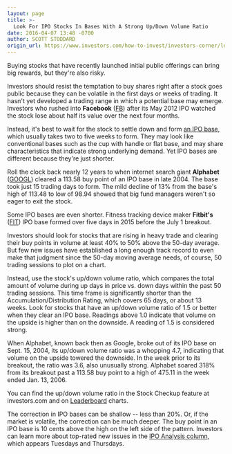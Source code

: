 ```yaml
---
layout: page
title: >-
  Look For IPO Stocks In Bases With A Strong Up/Down Volume Ratio
date: 2016-04-07 13:48 -0700
author: SCOTT STODDARD
origin_url: https://www.investors.com/how-to-invest/investors-corner/look-for-ipo-stocks-with-strong-updown-volume-ratio/
---
```


Buying stocks that have recently launched initial public offerings can bring big rewards, but they're also risky.

Investors should resist the temptation to buy shares right after a stock goes public because they can be volatile in the first days or weeks of trading. It hasn't yet developed a trading range in which a potential base may emerge. Investors who rushed into **Facebook** ([FB](https://research.investors.com/quote.aspx?symbol=FB)) after its May 2012 IPO watched the stock lose about half its value over the next four months.

Instead, it's best to wait for the stock to settle down and form [an IPO base,](http://news.investors.com/iponews.htm) which usually takes two to five weeks to form. They may look like conventional bases such as the cup with handle or flat base, and may share characteristics that indicate strong underlying demand. Yet IPO bases are different because they're just shorter.

Roll the clock back nearly 12 years to when internet search giant **Alphabet** ([GOOGL](https://research.investors.com/quote.aspx?symbol=GOOGL)) cleared a 113.58 buy point of an IPO base in late 2004. The base took just 15 trading days to form. The mild decline of 13% from the base's high of 113.48 to low of 98.94 showed that big fund managers weren't so eager to exit the stock.

Some IPO bases are even shorter. Fitness tracking device maker **Fitbit's** ([FIT](https://research.investors.com/quote.aspx?symbol=FIT)) IPO base formed over five days in 2015 before the July 1 breakout.

Investors should look for stocks that are rising in heavy trade and clearing their buy points in volume at least 40% to 50% above the 50-day average. But few new issues have established a long enough track record to even make that judgment since the 50-day moving average needs, of course, 50 trading sessions to plot on a chart.

Instead, use the stock's up/down volume ratio, which compares the total amount of volume during up days in price vs. down days within the past 50 trading sessions. This time frame is significantly shorter than the Accumulation/Distribution Rating, which covers 65 days, or about 13 weeks. Look for stocks that have an up/down volume ratio of 1.5 or better when they clear an IPO base. Readings above 1.0 indicate that volume on the upside is higher than on the downside. A reading of 1.5 is considered strong.

When Alphabet, known back then as Google, broke out of its IPO base on Sept. 15, 2004, its up/down volume ratio was a whopping 4.7, indicating that volume on the upside towered the downside. In the week prior to its breakout, the ratio was 3.6, also unusually strong. Alphabet soared 318% from its breakout past a 113.58 buy point to a high of 475.11 in the week ended Jan. 13, 2006.

You can find the up/down volume ratio in the Stock Checkup feature at investors.com and on [Leaderboard](http://leaderboard.investors.com/leaderboard/leaders/default.aspx) charts.

The correction in IPO bases can be shallow -- less than 20%. Or, if the market is volatile, the correction can be much deeper. The buy point in an IPO base is 10 cents above the high on the left side of the pattern. Investors can learn more about top-rated new issues in the [IPO Analysis column](http://news.investors.com/investing/ipo-analysis.htm), which appears Tuesdays and Thursdays.
